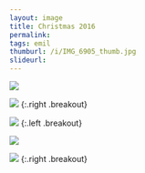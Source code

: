 ```yaml
---
layout: image
title: Christmas 2016
permalink: 
tags: emil
thumburl: /i/IMG_6905_thumb.jpg
slideurl: 
---
```

![]({{site.url}}/i/IMG_9598.jpg)

![]({{site.url}}/i/IMG_9603.jpg)
{:.right .breakout}

![]({{site.url}}/i/IMG_9605.jpg)
{:.left .breakout}

![]({{site.url}}/i/IMG_9608.jpg)

![]({{site.url}}/i/IMG_9612.jpg)
{:.right .breakout}


